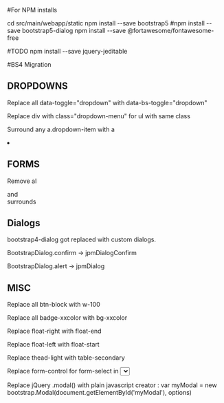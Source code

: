 #For NPM installs

cd src/main/webapp/static
npm install --save bootstrap5
#npm install --save bootstrap5-dialog
npm install --save @fortawesome/fontawesome-free

#TODO npm install --save jquery-jeditable 

#BS4 Migration

## DROPDOWNS

Replace all data-toggle="dropdown" with data-bs-toggle="dropdown"

Replace div with class="dropdown-menu" for ul with same class

Surround any a.dropdown-item with a <li></li>

## FORMS

Remove al <div class="input-group-prepend"></div> and <div class="input-group-append"></div> surrounds

## Dialogs

bootstrap4-dialog got replaced with custom dialogs.

BootstrapDialog.confirm -> jpmDialogConfirm

BootstrapDialog.alert -> jpmDialog

## MISC

Replace all btn-block with w-100 

Replace all badge-xxcolor with bg-xxcolor

Replace float-right with float-end

Replace float-left with float-start

Replace thead-light with table-secondary

Replace form-control for form-select in <select>

Replace jQuery .modal()  with plain javascript creator : 
var myModal = new bootstrap.Modal(document.getElementById('myModal'), options)